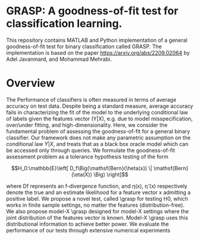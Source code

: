 # GRASP: A goodness-of-fit test for classification learning.
This repository contains MATLAB and Python implementation of a general goodness-of-fit test for binary classification called GRASP. The implementation is based on the paper https://arxiv.org/abs/2209.02064 by Adel Javanmard, and Mohammad Mehrabi. 
# Overview
The Performance of classifiers is often measured in terms of average accuracy on test data. Despite being a standard measure, average accuracy fails in characterizing the fit of the model to the underlying conditional law of labels given the features vector (Y|X), e.g. due to model misspecification, over/under fitting, and high-dimensionality. Here, we consider the fundamental problem of assessing the goodness-of-fit for a general binary classifier. Our framework does not make any parametric assumption on the conditional law $Y|X$, and treats that as a black box oracle model which can be accessed only through queries. We formulate the goodness-of-fit assessment problem as a tolerance hypothesis testing of the form

```math
H_0:\mathbb{E}\left[ D_f\Big(\mathsf{Bern}(\heta(x)) \| \mathsf{Bern}(\eta(X)) \Big) \right]
```


where Df represents an f-divergence function, and η(x), η̂ (x) respectively denote the true and an estimate likelihood for a feature vector x admitting a positive label. We propose a novel test, called \grasp for testing H0, which works in finite sample settings, no matter the features (distribution-free). We also propose model-X \grasp designed for model-X settings where the joint distribution of the features vector is known. Model-X \grasp uses this distributional information to achieve better power. We evaluate the performance of our tests through extensive numerical experiments
